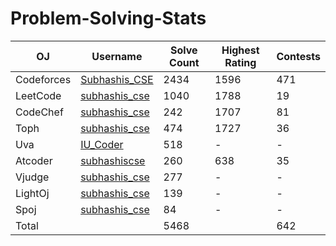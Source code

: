 # Problem-Solving-Stats
| OJ | Username | Solve Count | Highest Rating | Contests|
| -- | -------- | ----------- | --------------| -------|   
| Codeforces | [Subhashis_CSE](https://codeforces.com/profile/Subhashis_CSE) | 2434 | 1596 | 471 |
| LeetCode | [subhashis_cse](https://leetcode.com/subhashis_cse/) | 1040 | 1788 | 19 |
| CodeChef | [subhashis_cse](https://www.codechef.com/users/subhashis_cse) | 242 | 1707 | 81 |
| Toph | [subhashis_cse](https://toph.co/u/subhashis_cse) | 474 | 1727 | 36 |
| Uva | [IU_Coder](https://uhunt.onlinejudge.org/id/757699) | 518 | - | - |
| Atcoder | [subhashiscse](https://atcoder.jp/users/subhashiscse) | 260 | 638 | 35 |
| Vjudge | [subhashis_cse](https://vjudge.net/user/subhashis_cse) | 277 | - | - |
| LightOj | [subhashis_cse](https://lightoj.com/user/subhashis_cse) | 139 | - | - |
| Spoj | [subhashis_cse](https://www.spoj.com/users/subhashis_cse/) | 84 | - | - |
| Total | | 5468 | | 642 |
